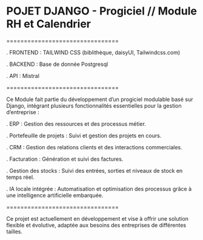 # POJET DJANGO - Progiciel // Module RH et Calendrier

================================

. FRONTEND : TAILWIND CSS (biblithèque, daisyUI, Tailwindcss.com)

. BACKEND : Base de donnée Postgresql

. API : Mistral

================================

Ce Module fait partie du développement d’un progiciel modulable basé sur Django, intégrant plusieurs fonctionnalités essentielles pour la gestion d’entreprise :

. ERP : Gestion des ressources et des processus métier.

. Portefeuille de projets : Suivi et gestion des projets en cours.

. CRM : Gestion des relations clients et des interactions commerciales.

. Facturation : Génération et suivi des factures.

. Gestion des stocks : Suivi des entrées, sorties et niveaux de stock en temps réel.

. IA locale intégrée : Automatisation et optimisation des processus grâce à une intelligence artificielle embarquée.

================================

Ce projet est actuellement en développement et vise à offrir une solution flexible et évolutive, adaptée aux besoins des entreprises de différentes tailles.
